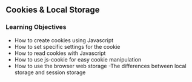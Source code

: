 ## Cookies & Local Storage

### Learning Objectives

   - How to create cookies using Javascript
   - How to set specific settings for the cookie
   - How to read cookies with Javascript
   - How to use js-cookie for easy cookie manipulation
   - How to use the browser web storage
    -The differences between local storage and session storage
